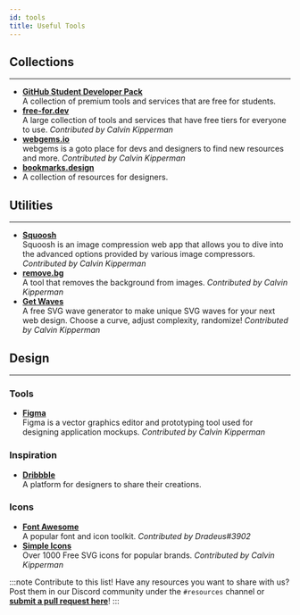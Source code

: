 ```yaml
---
id: tools
title: Useful Tools
---
```


## Collections

---

- [**GitHub Student Developer Pack**](https://education.github.com/pack)  
  A collection of premium tools and services that are free for students.
- [**free-for.dev**](https://free-for.dev)  
  A large collection of tools and services that have free tiers for everyone to use. _Contributed by Calvin Kipperman_
- [**webgems.io**](https://webgems.io)  
  webgems is a goto place for devs and designers to find new resources and more. _Contributed by Calvin Kipperman_
- [**bookmarks.design**](https://www.bookmarks.design)
- A collection of resources for designers.

## Utilities

---

- [**Squoosh**](https://squoosh.app)  
  Squoosh is an image compression web app that allows you to dive into the advanced options provided by various image compressors. _Contributed by Calvin Kipperman_
- [**remove.bg**](https://www.remove.bg)  
  A tool that removes the background from images. _Contributed by Calvin Kipperman_
- [**Get Waves**](https://getwaves.io)  
  A free SVG wave generator to make unique SVG waves for your next web design. Choose a curve, adjust complexity, randomize! _Contributed by Calvin Kipperman_

## Design

---

### Tools

- [**Figma**](https://www.figma.com)  
  Figma is a vector graphics editor and prototyping tool used for designing application mockups. _Contributed by Calvin Kipperman_

### Inspiration

- [**Dribbble**](https://dribbble.com)  
  A platform for designers to share their creations.

### Icons

- [**Font Awesome**](https://fontawesome.com)  
  A popular font and icon toolkit. _Contributed by Dradeus#3902_
- [**Simple Icons**](http://simpleicons.org)  
  Over 1000 Free SVG icons for popular brands. _Contributed by Calvin Kipperman_

:::note Contribute to this list!
Have any resources you want to share with us? Post them in our Discord community under the `#resources` channel or [**submit a pull request here**](https://github.com/bc-compsci-club/ttp.bccompsci.club)!
:::
